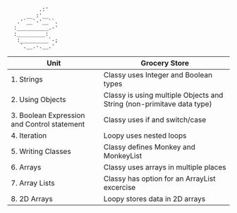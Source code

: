 ```
          .:'
      __ :'__
   .'`__`-'__``.
  :__________.-'
  :_________:
   :_________`-;
    `.__.-.__.'
```

| Unit | Grocery Store |
| ------------- | ----------- |
|  1. Strings | Classy uses Integer and Boolean types |
|  2. Using Objects | Classy is using multiple Objects and String (non-primitave data type) |
|  3. Boolean Expression and Control statement | Classy uses if and switch/case |
|  4. Iteration | Loopy uses nested loops |
|  5. Writing Classes | Classy defines Monkey and MonkeyList |
|  6. Arrays | Classy uses arrays in multiple places |
|  7. Array Lists | Classy has option for an ArrayList excercise |
|  8. 2D Arrays  | Loopy stores data in 2D arrays |



  